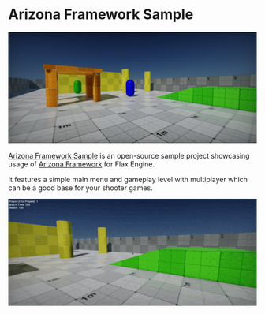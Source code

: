 # Arizona Framework Sample

![Arizona Framework Sample](media/arizona-sample.jpg)

[Arizona Framework Sample](https://github.com/FlaxEngine/ArizonaFrameworkSample) is an open-source sample project showcasing usage of [Arizona Framework](https://github.com/FlaxEngine/ArizonaFramework) for Flax Engine.

It features a simple main menu and gameplay level with multiplayer which can be a good base for your shooter games.

![Arizona Framework Sample](media/shooter-sample.gif)
